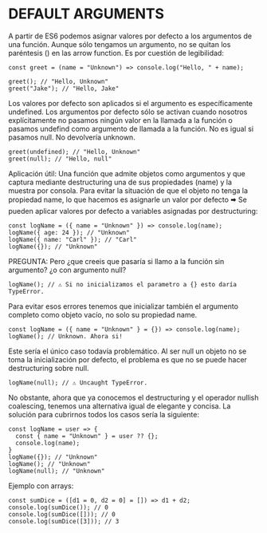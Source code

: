# DEFAULT ARGUMENTS

A partir de ES6 podemos asignar valores por defecto a los argumentos de una función. Aunque sólo tengamos un argumento, no se quitan los paréntesis () en las arrow function. Es por cuestión de legibilidad:
```
const greet = (name = "Unknown") => console.log("Hello, " + name);

greet(); // "Hello, Unknown"
greet("Jake"); // "Hello, Jake"
```

Los valores por defecto son aplicados si el argumento es específicamente undefined. Los argumentos por defecto sólo se activan cuando nosotros explícitamente no pasamos ningún valor en la llamada a la función o pasamos undefind como argumento de llamada a la función. No es igual si pasamos null. No devolvería unknown.
```
greet(undefined); // "Hello, Unknown"
greet(null); // "Hello, null"
```

Aplicación útil: Una función que admite objetos como argumentos y que captura mediante destructuring una de sus propiedades (name) y la muestra por consola. Para evitar la situación de que el objeto no tenga la propiedad name, lo que hacemos es asignarle un valor por defecto 🠮 Se pueden aplicar valores por defecto a variables asignadas por destructuring:
```
const logName = ({ name = "Unknown" }) => console.log(name);
logName({ age: 24 }); // "Unknown"
logName({ name: "Carl" }); // "Carl"
logName({}); // "Unknown"
```

PREGUNTA: Pero ¿que creeis que pasaría si llamo a la función sin argumento? ¿o con argumento null?
```
logName(); // ⚠ Si no inicializamos el parametro a {} esto daría TypeError.
```

Para evitar esos errores tenemos que inicializar también el argumento completo como objeto vacío, no solo su propiedad name.
```
const logName = ({ name = "Unknown" } = {}) => console.log(name);
logName(); // Unknown. Ahora si!
```

Este sería el único caso todavía problemático.
Al ser null un objeto no se toma la inicialización por defecto, el problema es que no se puede hacer destructuring sobre null.
```
logName(null); // ⚠ Uncaught TypeError.
```

No obstante, ahora que ya conocemos el destructuring y el operador nullish coalescing, tenemos una alternativa igual de elegante y concisa. La solución para cubrirnos todos los casos sería la siguiente:
```
const logName = user => {
  const { name = "Unknown" } = user ?? {};
  console.log(name);
}
logName({}); // "Unknown"
logName(); // "Unknown"
logName(null); // "Unknown"
```

Ejemplo con arrays:
```
const sumDice = ([d1 = 0, d2 = 0] = []) => d1 + d2;
console.log(sumDice()); // 0
console.log(sumDice([])); // 0
console.log(sumDice([3])); // 3
```
